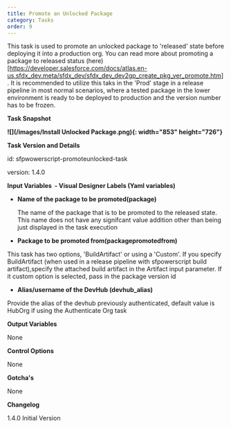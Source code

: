 ```yaml
---
title: Promote an Unlocked Package
category: Tasks
order: 9
---
```


This task is used to promote an unlocked package to 'released' state before deploying it into a production org. You can read more about promoting a package to released status (here)[https://developer.salesforce.com/docs/atlas.en-us.sfdx_dev.meta/sfdx_dev/sfdx_dev_dev2gp_create_pkg_ver_promote.htm]. It is recommended to utilize this taks in the 'Prod' stage in a release pipeline in most normal scenarios, where a tested package in the lower environment is ready to be deployed to production and the version number has to be frozen.


**Task Snapshot**

**![](/images/Install Unlocked Package.png){: width="853" height="726"}**

**Task Version and Details**

id: sfpwowerscript-promoteunlocked-task

version: 1.4.0

**Input Variables&nbsp; - Visual Designer Labels (Yaml variables)**

* **Name of the package to be promoted(package)**

  The name of the package that is to be promoted to the released state. This name does not have any signifcant value addition other than being just displayed in the task execution

* **Package to be promoted from(packagepromotedfrom)**

 This task has two options, 'BuildArtifact' or using a 'Custom'. If you specify BuildArtifact (when used in  a release pipeline with sfpowerscript build artifact),specify the attached build artifact in the Artifact input parameter. If it custom option is selected, pass  in the package version id

* **Alias/username of the DevHub (devhub\_alias)**

 Provide the alias of the devhub previously authenticated, default value is HubOrg if using the Authenticate Org task


**Output Variables**

None

**Control Options**

None

**Gotcha's**

None

**Changelog**

1.4.0 Initial Version
